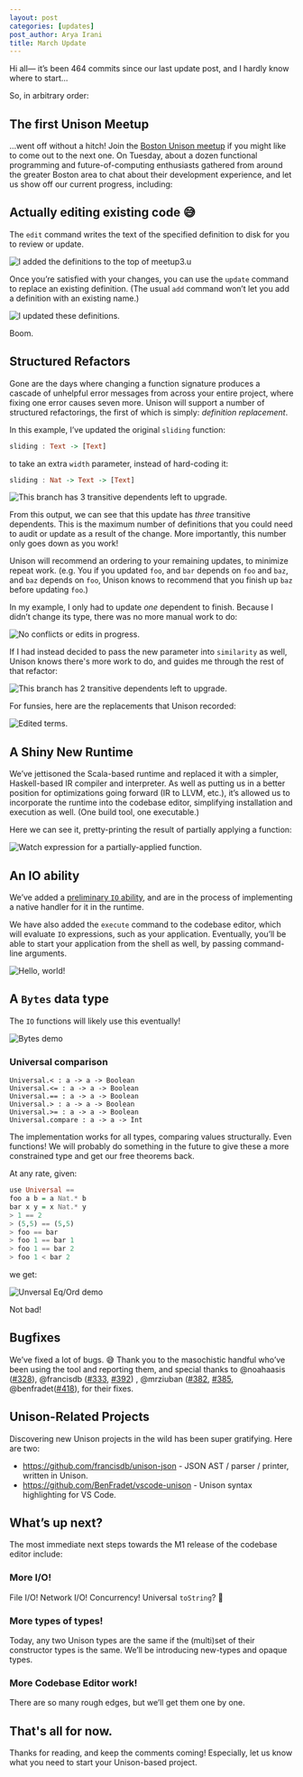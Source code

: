```yaml
---
layout: post
categories: [updates]
post_author: Arya Irani
title: March Update
---
```

Hi all— it’s been 464 commits since our last update post, and I hardly know where to start...  

So, in arbitrary order:

## The first Unison Meetup
…went off without a hitch!  Join the [Boston Unison meetup](https://www.meetup.com/Boston-Unison/) if you might like to come out to the next one. On Tuesday, about a dozen functional programming and future-of-computing enthusiasts gathered from around the greater Boston area to chat about their development experience, and let us show off our current progress, including:

## Actually editing existing code 😅
The `edit` command writes the text of the specified definition to disk for you to review or update.

![I added the definitions to the top of meetup3.u](https://user-images.githubusercontent.com/538571/55251341-8fac5880-520d-11e9-9d74-9a6661e5f0bf.png)

Once you’re satisfied with your changes, you can use the `update` command to replace an existing definition.  (The usual `add` command won’t let you add a definition with an existing name.)

![I updated these definitions.](https://user-images.githubusercontent.com/538571/55251578-2c6ef600-520e-11e9-81a4-4f09b40179d0.png)

Boom.

## Structured Refactors
Gone are the days where changing a function signature produces a cascade of unhelpful error messages from across your entire project, where fixing one error causes seven more.  Unison will support a number of structured refactorings, the first of which is simply: _definition replacement_.

In this example, I’ve updated the original `sliding` function:
```haskell
sliding : Text -> [Text]
```
to take an extra `width` parameter, instead of hard-coding it:
```haskell
sliding : Nat -> Text -> [Text]
```

![This branch has 3 transitive dependents left to upgrade.](https://user-images.githubusercontent.com/538571/55250484-815d3d00-520b-11e9-9557-ef5d01eed85b.png)

From this output, we can see that this update has *three* transitive dependents.  This is the maximum number of definitions that you could need to audit or update as a result of the change.  More importantly, this number only goes down as you work!

Unison will recommend an ordering to your remaining updates, to minimize repeat work.  (e.g. You if you updated `foo`, and `bar` depends on `foo` and `baz`, and `baz` depends on `foo`, Unison knows to recommend that you finish up `baz` before updating `foo`.)

In my example, I only had to update *one* dependent to finish.  Because I didn’t change its type, there was no more manual work to do:

![No conflicts or edits in progress.](https://user-images.githubusercontent.com/538571/55250768-355ec800-520c-11e9-8236-f82dfea8559a.png)

If I had instead decided to pass the new parameter into `similarity` as well, Unison knows there's more work to do, and guides me through the rest of that refactor:

![This branch has 2 transitive dependents left to upgrade.](https://user-images.githubusercontent.com/538571/55251059-dea5be00-520c-11e9-9cfb-b6a26c429865.png)

For funsies, here are the replacements that Unison recorded:

![Edited terms.](https://user-images.githubusercontent.com/538571/55251163-17de2e00-520d-11e9-8809-4f5993b57657.png)

## A Shiny New Runtime
We’ve jettisoned the Scala-based runtime and replaced it with a simpler, Haskell-based IR compiler and interpreter.  As well as putting us in a better position for optimizations going forward (IR to LLVM, etc.), it’s allowed us to incorporate the runtime into the codebase editor, simplifying installation and execution as well.  (One build tool, one executable.)

Here we can see it, pretty-printing the result of partially applying a function:

![Watch expression for a partially-applied function.](https://user-images.githubusercontent.com/538571/55251780-92f41400-520e-11e9-86db-e092c6847f63.png)

## An IO ability
We’ve added a [preliminary `IO` ability](https://github.com/unisonweb/unison/blob/ed69a95128440f7976014d2826a0e0872662ba43/parser-typechecker/src/Unison/Runtime/IOSource.hs#L194-L281), and are in the process of implementing a native handler for it in the runtime.

We have also added the `execute` command to the codebase editor, which will evaluate `IO` expressions, such as your application.  Eventually, you’ll be able to start your application from the shell as well, by passing command-line arguments.

![Hello, world!](https://user-images.githubusercontent.com/538571/55258190-63013c80-521f-11e9-8853-ca10aaa8bd05.png)

## A `Bytes` data type
The `IO` functions will likely use this eventually!

![Bytes demo](https://user-images.githubusercontent.com/11074/54630653-b968c100-4a50-11e9-9200-2a96e6ff6a03.png)

### Universal comparison

```
Universal.< : a -> a -> Boolean
Universal.<= : a -> a -> Boolean
Universal.== : a -> a -> Boolean
Universal.> : a -> a -> Boolean
Universal.>= : a -> a -> Boolean
Universal.compare : a -> a -> Int
```

The implementation works for all types, comparing values structurally.  Even functions!  We will probably do something in the future to give these a more constrained type and get our free theorems back.

At any rate, given:
```haskell
use Universal ==
foo a b = a Nat.* b
bar x y = x Nat.* y
> 1 == 2
> (5,5) == (5,5)
> foo == bar
> foo 1 == bar 1
> foo 1 == bar 2
> foo 1 < bar 2
```
we get:

![Unversal Eq/Ord demo](https://user-images.githubusercontent.com/538571/55260307-4536d600-5225-11e9-818f-03d0876ae230.png)

Not bad!

## Bugfixes
We’ve fixed a lot of bugs. 😅  Thank you to the masochistic handful who’ve been using the tool and reporting them, and special thanks to @noahaasis ([#328](https://github.com/unisonweb/unison/pulls/328)), @francisdb ([#333](https://github.com/unisonweb/unison/pull/333), [#392](https://github.com/unisonweb/unison/pulls/392)) , @mrziuban ([#382](https://github.com/unisonweb/unison/pulls/382), [#385](https://github.com/unisonweb/unison/pulls/385), @benfradet([#418](https://github.com/unisonweb/unison/pull/418)),  for their fixes.

## Unison-Related Projects
Discovering new Unison projects in the wild has been super gratifying.  Here are two:
* https://github.com/francisdb/unison-json - JSON AST / parser / printer, written in Unison.
* https://github.com/BenFradet/vscode-unison - Unison syntax highlighting for VS Code.

## What’s up next?
The most immediate next steps towards the M1 release of the codebase editor include:
### More I/O!
File I/O! Network I/O!  Concurrency!  Universal `toString`? 🤔
### More types of types!
Today, any two Unison types are the same if the (multi)set of their constructor types is the same. We’ll be introducing new-types and opaque types.
### More Codebase Editor work!
There are so many rough edges, but we’ll get them one by one.

## That's all for now.
Thanks for reading, and keep the comments coming!  Especially, let us know what you need to start your Unison-based project.
